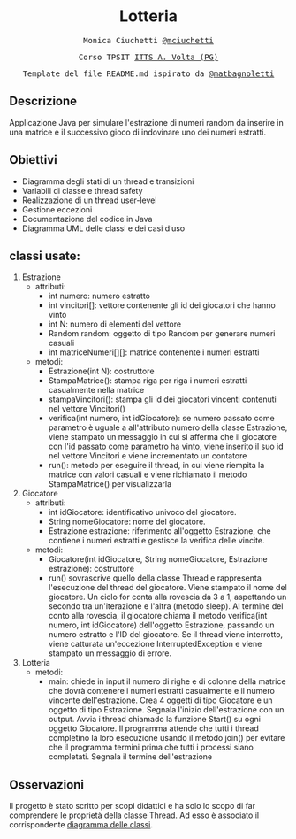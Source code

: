 <h1 align="center">Lotteria</h1>

<p align="center" style="font-family: monospace">Monica Ciuchetti <a href="https://github.com/mciuchetti">@mciuchetti</a></p>
<p align="center" style="font-family: monospace">Corso TPSIT <a href="https://www.avoltapg.edu.it/">ITTS A. Volta (PG)</a></p>
<p align="center" style="font-family: monospace">Template del file README.md ispirato da <a href="https://github.com/matbagnoletti">@matbagnoletti</a></p>

## Descrizione
Applicazione Java per simulare l'estrazione di numeri random da inserire in una matrice e il successivo gioco di indovinare uno dei numeri estratti.

## Obiettivi
- Diagramma degli stati di un thread e transizioni	
- Variabili di classe e thread safety
- Realizzazione di un thread user-level
- Gestione eccezioni
- Documentazione del codice in Java
- Diagramma UML delle classi e dei casi d’uso

## classi usate:
1) Estrazione
   - attributi:
      - int numero: numero estratto
      - int vincitori[]: vettore contenente gli id dei giocatori che hanno vinto
      - int N: numero di elementi del vettore
      - Random random: oggetto di tipo Random per generare numeri casuali
      - int matriceNumeri[][]: matrice contenente i numeri estratti
    - metodi:
      - Estrazione(int N): costruttore
      - StampaMatrice(): stampa riga per riga i numeri estratti casualmente nella matrice
      - stampaVincitori(): stampa gli id dei giocatori vincenti contenuti nel vettore Vincitori()
      - verifica(int numero, int idGiocatore): se numero passato come parametro è uguale a all'attributo numero della classe Estrazione, viene stampato un messaggio in cui si afferma che il giocatore con l'id passato come parametro ha vinto, viene inserito il suo id nel vettore Vincitori e viene incrementato un contatore
      - run(): metodo per eseguire il thread, in cui viene riempita la matrice con valori casuali e viene richiamato il metodo StampaMatrice() per visualizzarla
2) Giocatore
   - attributi:
      - int idGiocatore: identificativo univoco del giocatore.
      - String nomeGiocatore: nome del giocatore.
      - Estrazione estrazione: riferimento all'oggetto Estrazione, che contiene i numeri estratti e gestisce la verifica delle vincite.
   - metodi:
      - Giocatore(int idGiocatore, String nomeGiocatore, Estrazione estrazione): costruttore
      - run() sovrascrive quello della classe Thread e rappresenta l'esecuzione del thread del giocatore. Viene stampato il nome del giocatore. Un ciclo for conta alla rovescia da 3 a 1, aspettando un secondo tra un'iterazione e l'altra (metodo sleep). Al termine del conto alla rovescia, il giocatore chiama il metodo verifica(int numero, int idGiocatore) dell'oggetto Estrazione, passando un numero estratto e l'ID del giocatore. Se il thread viene interrotto, viene catturata un'eccezione InterruptedException e viene stampato un messaggio di errore.
3) Lotteria
   - metodi:
      - main: chiede in input il numero di righe e di colonne della matrice che dovrà contenere i numeri estratti casualmente e il numero vincente dell'estrazione. Crea 4 oggetti di tipo Giocatore e un oggetto di tipo Estrazione. Segnala l'inizio dell'estrazione con un output. Avvia i thread chiamado la funzione Start() su ogni oggetto Giocatore. Il programma attende che tutti i thread completino la loro esecuzione usando il metodo join() per evitare che il programma termini prima che tutti i processi siano completati. Segnala il termine dell'estrazione

## Osservazioni
Il progetto è stato scritto per scopi didattici e ha solo lo scopo di far comprendere le proprietà della classe Thread. 
Ad esso è associato il corrispondente <a href="https://drive.google.com/file/d/1DT6W73QeMnYEYUodcQ1hVpVY1DD0xCNv/view?usp=drive_link">diagramma delle classi</a>.
